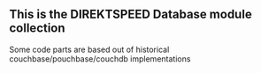 ## This is the DIREKTSPEED Database module collection


Some code parts are based out of historical couchbase/pouchbase/couchdb implementations
